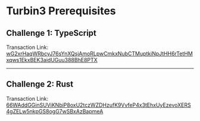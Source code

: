 # Turbin3 Prerequisites

## Challenge 1: TypeScript

Transaction Link:  
[wG2xrHaqWRbcyJ76sYnXQsjAmoRLpwCmkxNubCTMuptkiNpJtHH6rTetHMxqws1EkxBEK3aidUGuu388BhE8PTX](https://explorer.solana.com/tx/wG2xrHaqWRbcyJ76sYnXQsjAmoRLpwCmkxNubCTMuptkiNpJtHH6rTetHMxqws1EkxBEK3aidUGuu388BhE8PTX?cluster=devnet)

---

## Challenge 2: Rust

Transaction Link:  
[66WAddGGinSUVjKNbiP8oxU2tczWZDHzufK9VvfeP4x3tEhxUyEzevoXERS4gZELw5nkpGS8ogG7wSBxAzBapmeA](https://explorer.solana.com/tx/66WAddGGinSUVjKNbiP8oxU2tczWZDHzufK9VvfeP4x3tEhxUyEzevoXERS4gZELw5nkpGS8ogG7wSBxAzBapmeA?cluster=devnet)

